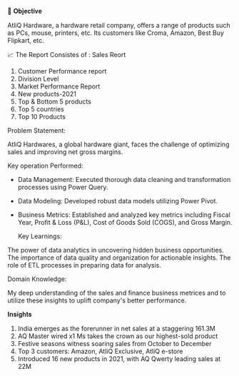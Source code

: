 
🎯 𝐎𝐛𝐣𝐞𝐜𝐭𝐢𝐯𝐞

AtliQ Hardware, a hardware retail company, offers a range of products such as PCs, mouse, printers, etc. Its customers like Croma, Amazon, Best Buy Flipkart, etc. 

 📈 The Report Consistes of :
Sales Reort
1. Customer Performance report
2. Division Level
3. Market Performance Report
4. New products-2021
5. Top & Bottom 5 products
6. Top 5 countries
7. Top 10 Products
 
Problem Statement:

 AtliQ Hardwares, a global hardware giant, faces the challenge of optimizing sales and improving net gross margins.

 Key operation Performed:
 
- Data Management: Executed thorough data cleaning and transformation processes using Power Query.
- Data Modeling: Developed robust data models utilizing Power Pivot.
- Business Metrics: Established and analyzed key metrics including Fiscal Year, Profit & Loss (P&L), Cost of Goods Sold (COGS), and Gross Margin.
  
  Key Learnings:
  
The power of data analytics in uncovering hidden business opportunities.
The importance of data quality and organization for actionable insights.
The role of ETL processes in preparing data for analysis.

 Domain Knowledge: 
 
My deep understanding of the sales and finance business metrices and to utilize these insights to uplift company's better performance.

𝐈𝐧𝐬𝐢𝐠𝐡𝐭𝐬

1. India emerges as the forerunner in net sales at a staggering 161.3M
2. AQ Master wired x1 Ms takes the crown as our highest-sold product
3. Festive seasons witness soaring sales from October to December
4. Top 3 customers: Amazon, AtliQ Exclusive, AtliQ e-store
5. Introduced 16 new products in 2021, with AQ Qwerty leading sales at 22M

